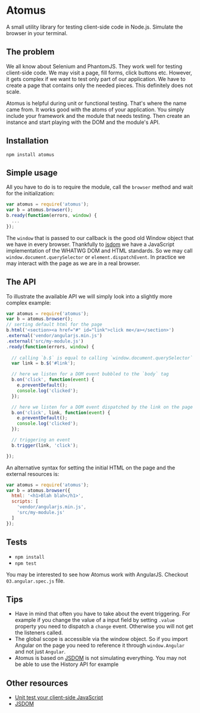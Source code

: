 # Atomus

A small utility library for testing client-side code in Node.js. Simulate the browser in your terminal.

## The problem

We all know about Selenium and PhantomJS. They work well for testing client-side code. We may visit a page, fill forms, click buttons etc. However, it gets complex if we want to test only part of our application. We have to create a page that contains only the needed pieces. This definitely does not scale.

Atomus is helpful during unit or functional testing. That's where the name came from. It works good with the atoms of your application. You simply include your framework and the module that needs testing. Then create an instance and start playing with the DOM and the module's API.

## Installation

`npm install atomus`

## Simple usage

All you have to do is to require the module, call the `browser` method and wait for the initialization:

```js
var atomus = require('atomus');
var b = atomus.browser();
b.ready(function(errors, window) {
  ...
});
```
The `window` that is passed to our callback is the good old Window object that we have in every browser. Thankfully to [jsdom](https://www.npmjs.org/package/jsdom) we have a JavaScript implementation of the WHATWG DOM and HTML standards. So we may call `window.document.querySelector` or `element.dispatchEvent`. In practice we may interact with the page as we are in a real browser.

## The API

To illustrate the available API we will simply look into a slightly more complex example:

```js
var atomus = require('atomus');
var b = atomus.browser();
// serting default html for the page
b.html('<section><a href="#" id="link">click me</a></section>')
.external('vendor/angularjs.min.js')
.external('src/my-module.js')
.ready(function(errors, window) {
  
  // calling `b.$` is equal to calling `window.document.querySelector`
  var link = b.$('#link');

  // here we listen for a DOM event bubbled to the `body` tag
  b.on('click', function(event) {
    e.preventDefault();
    console.log('clicked');
  });

  // here we listen for a DOM event dispatched by the link on the page
  b.on('click', link, function(event) {
    e.preventDefault();
    console.log('clicked');
  });

  // triggering an event
  b.trigger(link, 'click');

});
```

An alternative syntax for setting the initial HTML on the page and the external resources is:

```js
var atomus = require('atomus');
var b = atomus.browser({
  html: '<h1>Blah blah</h1>',
  scripts: [
    'vendor/angularjs.min.js',
    'src/my-module.js'
  ]
});
```

## Tests

* `npm install`
* `npm test`

You may be interested to see how Atomus work with AngularJS. Checkout `03.angular.spec.js` file.

## Tips

* Have in mind that often you have to take about the event triggering. For example if you change the value of a input field by setting `.value` property you need to dispatch a `change` event. Otherwise you will not get the listeners called.
* The global scope is accessible via the window object. So if you import Angular on the page you need to reference it through `window.Angular` and not just `Angular`.
* Atomus is based on [JSDOM](https://www.npmjs.org/package/jsdom) is not simulating everything. You may not be able to use the History API for example

## Other resources

* [Unit test your client-side JavaScript](http://krasimirtsonev.com/blog/article/unit-test-your-client-side-javascript-jsdom-nodejs)
* [JSDOM](https://www.npmjs.org/package/jsdom) 
